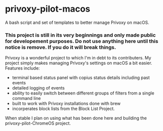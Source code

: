 # privoxy-pilot-macos
A bash script and set of templates to better manage Privoxy on macOS.

### **This project is still in its very beginnings and only made public for developement purposes. Do not use anything here until this notice is remove. If you do it will break things.** 

Privoxy is a wonderful project to which I'm in debt to its contributers. My project simply makes managing Privoxy's settings on macOS a bit easier. Features include:

- terminal based status panel with copius status details including past events
- detailed logging of events
- ability to easily switch between different groups of filters from a single command line
- built to work with Privoxy installations done with brew
- incorperates block lists from the Block List Project.

When stable I plan on using what has been done here and building the privoxy-pilot-ChromeOS project.

